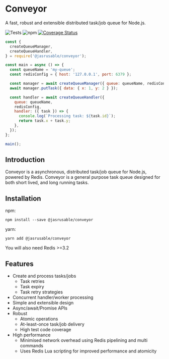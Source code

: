 # Conveyor

A fast, robust and extensible distributed task/job queue for Node.js.

![Tests](https://github.com/jasrusable/conveyor/workflows/Tests/badge.svg)
![npm](https://img.shields.io/npm/v/@jasrusable/conveyor)
[![Coverage Status](https://coveralls.io/repos/github/jasrusable/conveyor/badge.svg?branch=master)](https://coveralls.io/github/jasrusable/conveyor?branch=master)

```js
const {
  createQueueManager,
  createQueueHandler,
} = require('@jasrusable/conveyor');

const main = async () => {
  const queueName = 'my-queue';
  const redisConfig = { host: '127.0.0.1', port: 6379 };

  const manager = await createQueueManager({ queue: queueName, redisConfig });
  await manager.putTask({ data: { x: 1, y: 2 } });

  const handler = await createQueueHandler({
    queue: queueName,
    redisConfig,
    handler: ({ task }) => {
      console.log(`Processing task: ${task.id}`);
      return task.x + task.y;
    },
  });
};

main();
```

## Introduction

Conveyor is a asynchronous, distributed task/job queue for Node.js, powered by Redis. Conveyor is a general purpose task queue designed for both short lived, and long running tasks.

## Installation

npm:

```
npm install --save @jasrusable/conveyor
```

yarn:

```
yarn add @jasrusable/conveyor
```

You will also need Redis >=3.2

## Features

- Create and process tasks/jobs
  - Task retries
  - Task expiry
  - Task retry strategies
- Concurrent handler/worker processing
- Simple and extensible design
- Async/await/Promise APIs
- Robust
  - Atomic operations
  - At-least-once task/job delivery
  - High test code coverage
- High performance
  - Minimised network overhead using Redis pipelining and multi commands
  - Uses Redis Lua scripting for improved performance and atomicity

